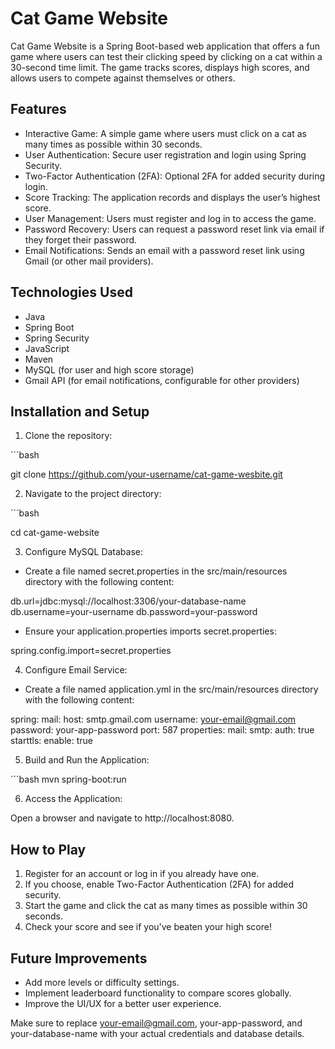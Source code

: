 
# Cat Game Website

Cat Game Website is a Spring Boot-based web application that offers a fun game where users can test their clicking speed by clicking on a cat within a 30-second time limit. The game tracks scores, displays high scores, and allows users to compete against themselves or others.

## Features

- Interactive Game: A simple game where users must click on a cat as many times as possible within 30 seconds.
- User Authentication: Secure user registration and login using Spring Security.
- Two-Factor Authentication (2FA): Optional 2FA for added security during login.
- Score Tracking: The application records and displays the user’s highest score.
- User Management: Users must register and log in to access the game.
- Password Recovery: Users can request a password reset link via email if they forget their password.
- Email Notifications: Sends an email with a password reset link using Gmail (or other mail providers).
## Technologies Used

- Java
- Spring Boot
- Spring Security
- JavaScript
- Maven
- MySQL (for user and high score storage)
- Gmail API (for email notifications, configurable for other providers)

## Installation and Setup

1. Clone the repository:

´´´bash

git clone https://github.com/your-username/cat-game-wesbite.git

2. Navigate to the project directory:

´´´bash

cd cat-game-website

3. Configure MySQL Database:

- Create a file named secret.properties in the src/main/resources directory with the following content:

db.url=jdbc:mysql://localhost:3306/your-database-name
db.username=your-username
db.password=your-password

- Ensure your application.properties imports secret.properties:

spring.config.import=secret.properties

4. Configure Email Service:

- Create a file named application.yml in the src/main/resources directory with the following content:

spring:
  mail:
    host: smtp.gmail.com
    username: your-email@gmail.com
    password: your-app-password
    port: 587
    properties:
      mail:
        smtp:
          auth: true
          starttls:
            enable: true

5. Build and Run the Application:

´´´bash
mvn spring-boot:run

6. Access the Application:

Open a browser and navigate to http://localhost:8080.

## How to Play
1. Register for an account or log in if you already have one.
2. If you choose, enable Two-Factor Authentication (2FA) for added security.
3. Start the game and click the cat as many times as possible within 30 seconds.
4. Check your score and see if you've beaten your high score!

## Future Improvements
- Add more levels or difficulty settings.
- Implement leaderboard functionality to compare scores globally.
- Improve the UI/UX for a better user experience.

Make sure to replace your-email@gmail.com, your-app-password, and your-database-name with your actual credentials and database details.